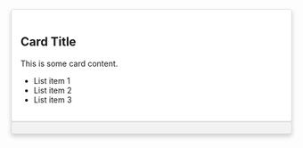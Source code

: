 
<div class="card">
  <h2>Card Title</h2>
  <p>This is some card content.</p>
  <ul>
    <li>List item 1</li>
    <li>List item 2</li>
    <li>List item 3</li>
  </ul>
</div>

<style>
.card {
  background-color: #fff;
  border: 1px solid #ddd;
  border-radius: 4px;
  box-shadow: 0 4px 8px 0 rgba(0,0,0,0.2);
  padding: 16px;
}
</style>
<div style="background-color: #f2f2f2; border: 1px solid #ddd; border-radius: 4px; padding: 10px; box-shadow: 0 4px 8px 0 rgba(0, 0, 0, 0.2);">
  
